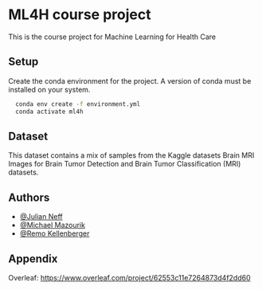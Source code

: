 
# ML4H course project

This is the course project for Machine Learning for Health Care

## Setup

Create the conda environment for the project. A version of conda must be installed on your system.

```bash
  conda env create -f environment.yml
  conda activate ml4h
```

## Dataset

This dataset contains a mix of samples from the Kaggle datasets Brain MRI Images for Brain Tumor Detection and Brain Tumor Classification (MRI) datasets.

## Authors

- [@Julian Neff](https://github.com/neffjulian)
- [@Michael Mazourik](https://github.com/MikeDoes)
- [@Remo Kellenberger](https://github.com/remo48)

## Appendix

Overleaf: https://www.overleaf.com/project/62553c11e7264873d4f2dd60

